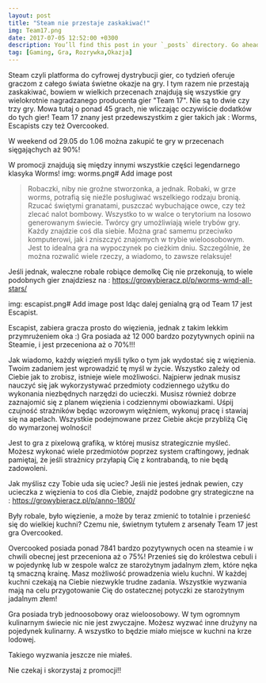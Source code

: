 ```yaml
---
layout: post
title: "Steam nie przestaje zaskakiwać!"
img: Team17.png
date: 2017-07-05 12:52:00 +0300
description: You’ll find this post in your `_posts` directory. Go ahead and edit it and re-build the site to see your changes. # Add post description (optional)
tag: [Gaming, Gra, Rozrywka,Okazja]
---
```

Steam czyli platforma do cyfrowej dystrybucji gier, co tydzień oferuje graczom z całego świata świetne okazje na gry. I tym razem nie przestają zaskakiwać, bowiem w wielkich przecenach znajdują się wszystkie gry wielokrotnie nagradzanego producenta gier "Team 17". Nie są to dwie czy trzy gry.  Mowa tutaj o ponad 45 grach, nie wliczając oczywiście dodatków do tych gier!  Team 17 znany jest przedewszystkim z gier takich jak : Worms, Escapists czy też Overcooked.  

W weekend od 29.05 do 1.06 można zakupić te gry w przecenach sięgająchych aż 90%!

W promocji znajdują się między innymi wszystkie części legendarnego klasyka Worms!
img: worms.png# Add image post

> Robaczki, niby nie groźne stworzonka, a jednak. Robaki, w grze worms, potrafią się nieźle posługiwać wszelkiego rodzaju bronią. Rzucać świętymi granatami, puszczać wybuchające owce, czy też zlecać nalot bombowy. Wszystko to w walce o terytorium na losowo generowanym świecie. Twórcy gry umożliwiają wiele trybów gry. Każdy znajdzie coś dla siebie. Można grać samemu przeciwko komputerowi, jak i zniszczyć znajomych w trybie wieloosobowym.  Jest to idealna gra na wypoczynek po cieżkim dniu. Szczególnie, że można rozwalić wiele rzeczy, a wiadomo, to zawsze relaksuje! 

Jeśli jednak, waleczne robale robiące demolkę Cię nie przekonują, to wiele podobnych gier znajdziesz na : https://growybieracz.pl/p/worms-wmd-all-stars/

img: escapist.png# Add image post
Idąc dalej genialną grą od Team 17 jest Escapist. 

Escapist, zabiera gracza prosto do więzienia, jednak z takim lekkim przymrużeniem oka :) 
Gra posiada aż 12 000 bardzo pozytywnych opinii na Steamie, i jest przeceniona aż o 70%!!!

Jak wiadomo, każdy więzień myśli tylko o tym jak wydostać się z więzienia. Twoim zadaniem jest wprowadzić tę myśl w życie. Wszystko zależy od Ciebie jak to zrobisz, istnieje wiele możliwości. Najpierw jednak musisz nauczyć się jak wykorzystywać przedmioty codziennego użytku do wykonania niezbędnych narzędzi do ucieczki. Musisz również dobrze zaznajomić się z planem więzienia i codziennymi obowiazkami. Uśpij czujność strażników będąc wzorowym więźniem, wykonuj pracę i stawiaj się na apelach. Wszystkie podejmowane przez Ciebie akcje przybliżą Cię do wymarzonej wolności! 

Jest to gra z pixelową grafiką, w której musisz strategicznie myśleć. Możesz wykonać wiele przedmiotów poprzez system craftingowy, jednak pamiętaj, że jeśli strażnicy przyłapią Cię z kontrabandą, to nie będą zadowoleni. 

Jak myślisz czy Tobie uda się uciec? Jeśli nie jesteś jednak pewien, czy ucieczka z więzienia to coś dla Ciebie, znajdź podobne gry strategiczne na : https://growybieracz.pl/p/anno-1800/

Były robale, było więzienie, a może by teraz zmienić to totalnie i przenieść się do wielkiej kuchni? Czemu nie, świetnym tytułem z arsenały Team 17 jest gra Overcooked. 

Overcooked posiada ponad 7841 bardzo pozytywnych ocen na steamie i w chwili obecnej jest przeceniona aż o 75%! Przenieś się do królestwa cebuli i w pojedynkę lub w zespole walcz ze starożytnym jadalnym złem, które nęka tą smaczną krainę. Masz możliwość prowadzenia wielu kuchni. W każdej kuchni czekają na Ciebie niezwykle trudne zadania. Wszystkie wyzwania mają na celu przygotowanie Cię do ostatecznej potyczki ze starożytnym jadalnym złem!

Gra posiada tryb jednoosobowy oraz wieloosobowy. W tym ogromnym kulinarnym świecie nic nie jest zwyczajne. Możesz wyzwać inne drużyny na pojedynek kulinarny. A wszystko to będzie miało miejsce w kuchni na krze lodowej. 

Takiego wyzwania jeszcze nie miałeś. 

Nie czekaj i skorzystaj z promocji!!
